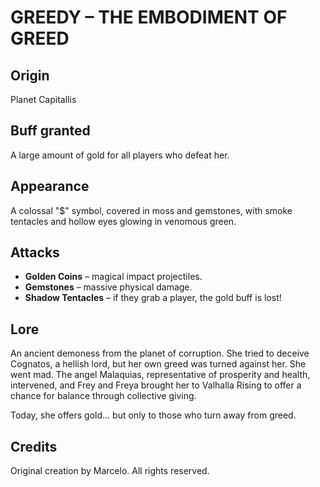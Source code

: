 # GREEDY – THE EMBODIMENT OF GREED

## Origin
Planet Capitallis

## Buff granted
A large amount of gold for all players who defeat her.

## Appearance
A colossal "$" symbol, covered in moss and gemstones, with smoke tentacles and hollow eyes glowing in venomous green.

## Attacks
- **Golden Coins** – magical impact projectiles.
- **Gemstones** – massive physical damage.
- **Shadow Tentacles** – if they grab a player, the gold buff is lost!

## Lore
An ancient demoness from the planet of corruption. She tried to deceive Cognatos, a hellish lord, but her own greed was turned against her. She went mad. The angel Malaquias, representative of prosperity and health, intervened, and Frey and Freya brought her to Valhalla Rising to offer a chance for balance through collective giving.

Today, she offers gold... but only to those who turn away from greed.

## Credits
Original creation by Marcelo. All rights reserved.
